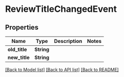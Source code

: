 # ReviewTitleChangedEvent

## Properties

Name | Type | Description | Notes
------------ | ------------- | ------------- | -------------
**old_title** | **String** |  | 
**new_title** | **String** |  | 

[[Back to Model list]](../README.md#documentation-for-models) [[Back to API list]](../README.md#documentation-for-api-endpoints) [[Back to README]](../README.md)


